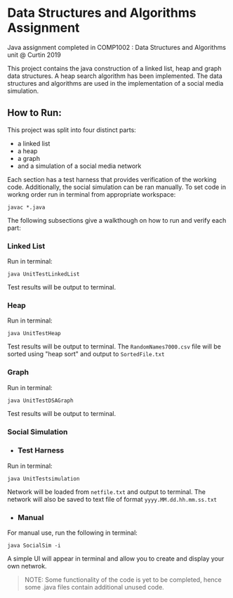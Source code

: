# Data Structures and Algorithms Assignment
Java assignment completed in COMP1002 : Data Structures and Algorithms unit  @ Curtin 2019

This project contains the java construction of a linked list, heap and graph data structures. A heap search algorithm has been implemented. The data structures and algorithms are used in the implementation of a social media simulation. 

<h2>How to Run:</h2>
This project was split into four distinct parts: 

 - a linked list
 - a heap
 - a graph 
 - and a simulation of a social media network
 
Each section has a test harness that provides verification of the working code. Additionally, the social simulation can be ran manually. 
To set code in workng order run in terminal from appropriate workspace: 

```
javac *.java
```
The following subsections give a walkthough on how to run and verify each part:

<h3>Linked List</h3>
Run in terminal: 

```
java UnitTestLinkedList
```
Test results will be output to terminal.

<h3>Heap</h3>
Run in terminal: 

```
java UnitTestHeap
```
Test results will be output to terminal. The `RandomNames7000.csv` file will be sorted using "heap sort" and output to `SortedFile.txt`

<h3>Graph</h3>
Run in terminal: 

```
java UnitTestDSAGraph
```
Test results will be output to terminal.
<h3>Social Simulation</h3>
 
 - <h3> Test Harness</h3>
Run in terminal: 

```
java UnitTestsimulation
```

Network will be loaded from `netfile.txt` and output to terminal. The network will also be saved to text file of format `yyyy.MM.dd.hh.mm.ss.txt`
 - <h3> Manual</h3>
For manual use, run the following in terminal: 
```
java SocialSim -i
```
A simple UI will appear in terminal and allow you to create and display your own netwrok.

> NOTE: Some functionality of the code is yet to be completed, hence some .java files contain additional unused code. 
 
